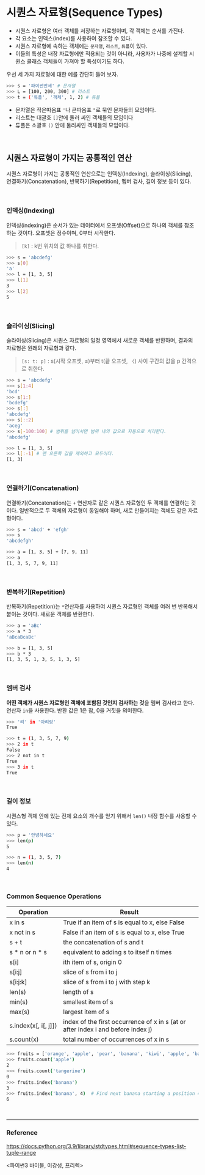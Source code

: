 # 시퀀스 자료형(Sequence Types)

- 시퀀스 자료형은 여러 객체를 저장하는 자료형이며, 각 객체는 순서를 가진다.
- 각 요소는 인덱스(index)를 사용하여 참조할 수 있다.
- 시퀀스 자료형에 속하는 객체에는 `문자열`, `리스트`, `튜플`이 있다.
- 이들의 특성은 내장 자료형에만 적용되는 것이 아니라, 사용자가 나중에 설계할 시퀀스 클래스 객체들이 가져야 할 특성이기도 하다.

우선 세 가지 자료형에 대한 예를 간단히 들어 보자.

```bash
>>> s = '파이썬만세' # 문자열
>>> L = [100, 200, 300] # 리스트
>>> t = ('튜플', '객체', 1, 2) # 튜플
```

- 문자열은 작은따옴표 `'`나 큰따옴표 `"`로 묶인 문자들의 모임이다.
- 리스트는 대괄호 `[]`안에 둘러 싸인 객체들의 모임이다
- 튜플은 소괄호 `()` 안에 둘러싸인 객체들의 모임이다.

<br>

## 시퀀스 자료형이 가지는 공통적인 연산

시퀀스 자료형이 가지는 공통적인 연산으로는 인덱싱(Indexing), 슬라이싱(Slicing), 연결하기(Concatenation), 반복하기(Repetition), 멤버 검사, 길이 정보 등이 있다.

<br>

### 인덱싱(Indexing)

인덱싱(indexing)은 순서가 있는 데이터에서 오프셋(Offset)으로 하나의 객체를 참조하는 것이다. 오프셋은 정수이며, 0부터 시작한다.

> `[k]` : k번 위치의 값 하나를 취한다.
> 

```bash
>>> s = 'abcdefg'
>>> s[0]
'a'
>>> l = [1, 3, 5]
>>> l[1]
3
>>> l[2]
5
```

<br>

### 슬라이싱(Slicing)

슬라이싱(Slicing)은 시퀀스 자료형의 일정 영역에서 새로운 객체를 반환하며, 결과의 자료형은 원래의 자료형과 같다.

> `[s: t: p]` : s(시작 오프셋, ≤)부터 t(끝 오프셋, 〈) 사이 구간의 값을 p 간격으로 취한다.
> 

```bash
>>> s = 'abcdefg'
>>> s[1:4]
'bcd'
>>> s[1:]
'bcdefg'
>>> s[:]
'abcdefg'
>>> s[::2]
'aceg'
>>> s[-100:100] # 범위를 넘어서면 범위 내의 값으로 자동으로 처리한다.
'abcdefg'

>>> l = [1, 3, 5]
>>> l[:-1] # 맨 오른쪽 값을 제외하고 모두이다.
[1, 3]
```

<br>

### 연결하기(Concatenation)

연결하기(Concatenation)는 `+` 연산자로 같은 시퀀스 자료형인 두 객체를 연결하는 것이다. 일반적으로 두 객체의 자료형이 동일해야 하며, 새로 만들어지는 객체도 같은 자료형이다.  

```bash
>>> s = 'abcd' + 'efgh'
>>> s
'abcdefgh'

>>> a = [1, 3, 5] + [7, 9, 11]
>>> a
[1, 3, 5, 7, 9, 11]
```

<br>

### 반복하기(Repetition)

반복하기(Repetition)는 `*`연산자를 사용하여 시퀀스 자료형인 객체를 여러 번 반복해서 붙이는 것이다. 새로운 객체를 반환한다. 

```bash
>>> a = 'aBc'
>>> a * 3
'aBcaBcaBc'

>>> b = [1, 3, 5]
>>> b * 3
[1, 3, 5, 1, 3, 5, 1, 3, 5]
```

<br>

### 멤버 검사

**어떤 객체가 시퀀스 자료형인 객체에 포함된 것인지 검사하는 것**을 멤버 검사라고 한다. 연산자 `in`을 사용한다. 반환 값은 1은 참, 0을 거짓을 의미한다. 

```bash
>>> '리' in '아리랑'
True

>>> t = (1, 3, 5, 7, 9)
>>> 2 in t
False
>>> 2 not in t
True
>>> 3 in t
True
```

<br>

### 길이 정보

시퀀스형 객체 안에 있는 전체 요소의 개수를 얻기 위해서 `len()` 내장 함수를 사용할 수 있다.

```bash
>>> p = '안녕하세요'
>>> len(p)
5

>>> n = (1, 3, 5, 7)
>>> len(n)
4
```

<br>

### Common Sequence Operations

| Operation | Result |
| --- | --- |
| x in s | True if an item of s is equal to x, else False |
| x not in s | False if an item of s is equal to x, else True |
| s + t | the concatenation of s and t |
| s * n or n * s | equivalent to adding s to itself n times |
| s[i] | ith item of s, origin 0 |
| s[i:j] | slice of s from i to j |
| s[i:j:k] | slice of s from i to j with step k |
| len(s) | length of s |
| min(s) | smallest item of s |
| max(s) | largest item of s |
| s.index(x[, i[, j]]) | index of the first occurrence of x in s (at or after index i and before index j) |
| s.count(x) | total number of occurrences of x in s |
```bash
>>> fruits = ['orange', 'apple', 'pear', 'banana', 'kiwi', 'apple', 'banana']
>>> fruits.count('apple')
2
>>> fruits.count('tangerine')
0
>>> fruits.index('banana')
3
>>> fruits.index('banana', 4)  # Find next banana starting a position 4
6
```
<br>

---

### Reference
https://docs.python.org/3.9/library/stdtypes.html#sequence-types-list-tuple-range

<파이썬3 바이블, 이강성, 프리렉>
